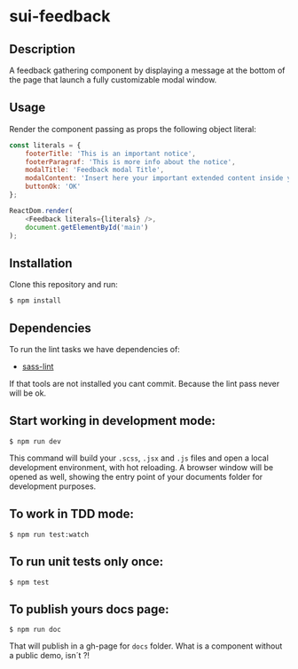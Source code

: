 # sui-feedback

## Description
A feedback gathering component by displaying a message at the bottom of the page that launch a fully customizable modal window.

## Usage
Render the component passing as props the following object literal:

```javascript
const literals = {
    footerTitle: 'This is an important notice',
    footerParagraf: 'This is more info about the notice',
    modalTitle: 'Feedback modal Title',
    modalContent: 'Insert here your important extended content inside your modal',
    buttonOk: 'OK'
};

ReactDom.render(
    <Feedback literals={literals} />,
    document.getElementById('main')
);
```

## Installation
Clone this repository and run:
```
$ npm install
```

## Dependencies

To run the lint tasks we have dependencies of:

* [sass-lint](https://github.com/sasstools/sass-lint)

If that tools are not installed you cant commit. Because the lint pass never will be ok.

## Start working in development mode:
```
$ npm run dev
```
This command will build your `.scss`, `.jsx` and `.js` files and open a local development environment, with hot reloading. A browser window will be opened as well, showing the entry point of your documents folder for development purposes.

## To work in TDD mode:
```
$ npm run test:watch
```
## To run unit tests only once:
```
$ npm test
```
## To publish yours docs page:
```
$ npm run doc
```

That will publish in a gh-page for `docs` folder.
What is a component without a public demo, isn´t ?!
